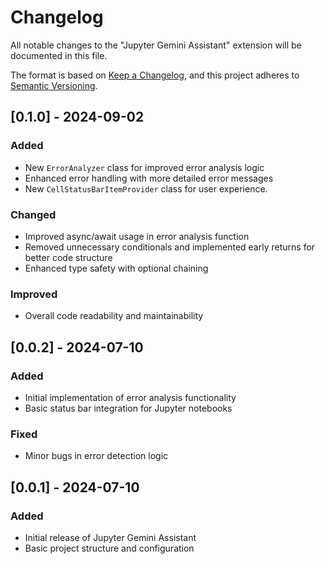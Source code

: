 # Changelog
All notable changes to the "Jupyter Gemini Assistant" extension will be documented in this file.

The format is based on [Keep a Changelog](https://keepachangelog.com/en/1.0.0/),
and this project adheres to [Semantic Versioning](https://semver.org/spec/v2.0.0.html).

## [0.1.0] - 2024-09-02
### Added
- New `ErrorAnalyzer` class for improved error analysis logic
- Enhanced error handling with more detailed error messages
- New `CellStatusBarItemProvider` class for user experience.

### Changed
- Improved async/await usage in error analysis function
- Removed unnecessary conditionals and implemented early returns for better code structure
- Enhanced type safety with optional chaining

### Improved
- Overall code readability and maintainability

## [0.0.2] - 2024-07-10
### Added
- Initial implementation of error analysis functionality
- Basic status bar integration for Jupyter notebooks

### Fixed
- Minor bugs in error detection logic

## [0.0.1] - 2024-07-10
### Added
- Initial release of Jupyter Gemini Assistant
- Basic project structure and configuration
